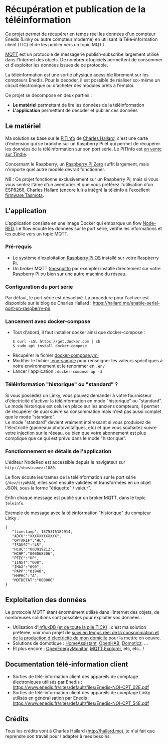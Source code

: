 # Récupération et publication de la téléinformation

Ce projet permet de récupérer en temps réel les données d'un compteur Enedis (Linky ou autre compteur moderne) en utilisant la Télé-information client (TIC) et de les publier vers un topic MQTT.

[MQTT](https://fr.wikipedia.org/wiki/MQTT) est un protocole de messagerie publish-subscribe largement utilisé dans l'Internet des objets. De nombreux logiciels permettent de consommer et d'exploiter les données issues de ce protocole.

La téléinformation est une sortie physique acessible librement sur les compteurs Enedis. Pour la décoder, il est possible de réaliser soi-même un circuit électronique ou d'acheter des modules prêts à l'emploi.

Ce projet se décompose en deux parties :
  - **Le matériel** permettant de lire les données de la téléinformation
  - **L'application** permettant de décoder et publier ces données

## Le matériel

Ma solution se base sur le [PiTInfo](https://hallard.me/pitinfov12/) de [Charles Hallard](http://hallard.me), c'est une carte d'extension qui se branche sur un Raspberry Pi et qui permet de récupérer les données de la téléinformation sur son port série. Le PiTInfo est [en vente sur Tindie](https://www.tindie.com/products/Hallard/pitinfo/).

Concernant le Raspberry, un [Raspberry Pi Zero](https://www.raspberrypi.org/products/raspberry-pi-zero/) suffit largement, mais n'importe quel autre modèle devrait fonctionner.

NB : Ce projet fonctionne exclusivement sur un Raspberry Pi, mais si vous vous sentez l'âme d'un aventurier et que vous préférez l'utilisation d'un ESP8266, Charles Hallard (encore lui) a intégré la téléinfo à l'excellent [firmware Tasmota](https://github.com/arendst/Tasmota/blob/development/lib/lib_div/LibTeleinfo/README.md).

## L'application

L'application consiste en une image Docker qui embarque un flow [Node-RED](https://nodered.org/). Le flow écoute les données sur le port série, vérifie les informations et les publie vers un topic MQTT.

### Pré-requis

- Le système d'exploitation [Raspberry Pi OS](https://www.raspberrypi.org/software/operating-systems/) installé sur votre Raspberry Pi.
- Un broker MQTT ([mosquitto](https://mosquitto.org/download/) par exemple) installé directement sur votre Raspberry Pi ou bien sur une autre machine du réseau.

### Configuration du port série

Par défaut, le port série est désactivé. La procédure pour l'activer est disponible sur le blog de Charles Hallard : https://hallard.me/enable-serial-port-on-raspberry-pi/

### Lancement avec docker-compose

- Tout d'abord, il faut installer docker ainsi que docker-compose :
  ```
  $ curl -sSL https://get.docker.com | sh
  $ sudo apt install docker-compose
  ```
- Récupérer le fichier [docker-compose.yml](https://raw.githubusercontent.com/tms0/teleinfo-publisher/main/docker-compose.yml)
- Modifier le fichier [.env-sample](https://raw.githubusercontent.com/tms0/teleinfo-publisher/main/.env-sample) pour renseigner les valeurs spécifiques à votre environnement et le renommer en `.env`
- Lancer l'application : `docker-compose up -d`

### Téléinformation "historique" ou "standard" ?

Si vous possédez un Linky, vous pouvez demander à votre fournisseur d'électricité d'activer la téléinformation en mode "historique" ou "standard".  
Le mode historique est celui en place sur les anciens compteurs, il permet de récupérer de quoi suivre sa consommation mais n'est pas aussi complet que le mode "standard".  
Le mode "standard" devient vraiment intéressant si vous produisez de l'électricité (panneaux photovoltaïques, etc) et que vous souhaitez suivre votre injection sur le réseau, ou bien que votre abonnement est plus compliqué que ce qui est prévu dans le mode "historique".

### Fonctionnement en détails de l'application

L'éditeur NodeRed est accessible depuis le navigateur sur `http://<hostname>:1880`.

Le flow écoute les trames de la téléinformation sur le port série (`/dev/ttyAMA0`), elles sont ensuite validées et transformées en un objet JSON, sous la forme "étiquette" / valeur".

Enfin chaque message est publié sur un broker MQTT, dans le topic `teleinfo`.

Exemple de message avec la téléinformation "historique" du compteur Linky :
```
{ 
   "timestamp": 1575315182914,
   "ADCO":"XXXXXXXXXXXX",
   "OPTARIF":"HC",
   "ISOUSC":"45",
   "HCHC":"000019212",
   "HCHP":"000068306",
   "PTEC":"HP",
   "IINST":"008",
   "IMAX":"090",
   "PAPP":"01940",
   "HHPHC":"A",
   "MOTDETAT":"000000"
}
```

## Exploitation des données

Le protocole MQTT étant énormément utilisé dans l'Internet des objets, de nombreuses solutions sont possibles pour exploiter vos données :

- Utilisation d'[InfluxDB (et de toute la pile TICK)](https://www.influxdata.com/time-series-platform/) : c'est ma solution préférée, voir mon projet de [suivi en temps réel de la consommation et de la production d'électricité de mon domicile](https://github.com/tms0/energy-monitoring) pour la mettre en oeuvre.
- Solutions de domotique : [HomeAssistant](https://www.home-assistant.io/integrations/mqtt/), [OpenHAB](https://www.openhab.org/addons/bindings/mqtt/), [Domoticz](https://www.domoticz.com/wiki/MQTT), ...
- Et plus encore : [OpenEnergyMonitor](https://guide.openenergymonitor.org/technical/mqtt/), [MQTT Explorer](http://mqtt-explorer.com/), etc, etc...!

## Documentation télé-information client

- Sorties de télé-information client des appareils de comptage électroniques utilisés par Enedis : https://www.enedis.fr/sites/default/files/Enedis-NOI-CPT_02E.pdf
- Sorties de télé-information client des appareils de comptage Linky utilisés en généralisation par Enedis : https://www.enedis.fr/sites/default/files/Enedis-NOI-CPT_54E.pdf

## Crédits

Tous les crédits vont à Charles Hallard (http://hallard.me), je n'ai fait que reprendre son travail pour l'adapter à mes besoins.
